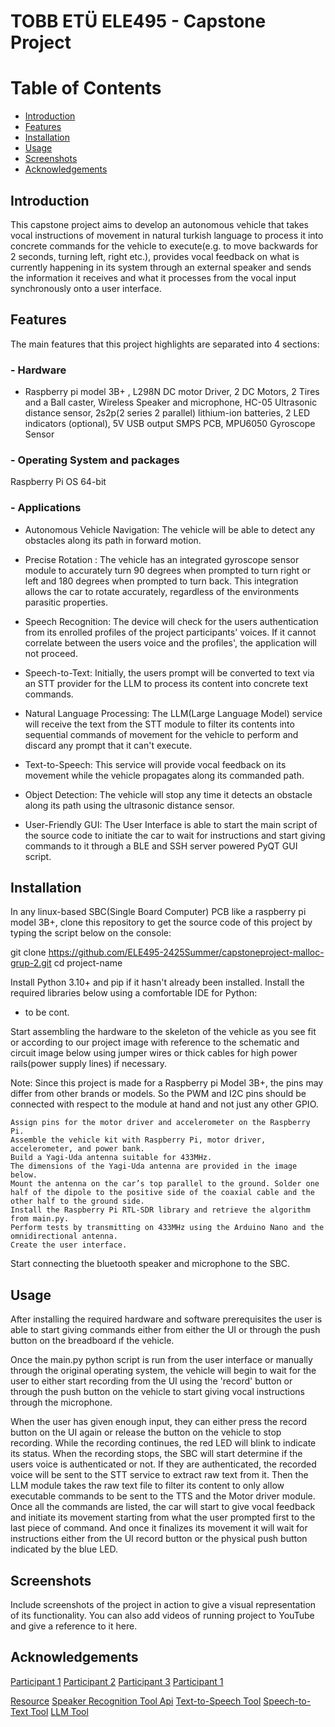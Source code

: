 # TOBB ETÜ ELE495 - Capstone Project

# Table of Contents
- [Introduction](#introduction)
- [Features](#features)
- [Installation](#installation)
- [Usage](#usage)
- [Screenshots](#screenshots)
- [Acknowledgements](#acknowledgements)

## Introduction
This capstone project aims to develop an autonomous vehicle that takes vocal instructions of movement in natural turkish language to process it into concrete commands for the vehicle to execute(e.g. to move backwards for 2 seconds, turning left, right etc.), provides vocal feedback on what is currently happening in its system through an external speaker and sends the information it receives and what it processes from the vocal input synchronously onto a user interface.


## Features
The main features that this project highlights are separated into 4 sections:

### - Hardware
 * Raspberry pi model 3B+ , L298N DC motor Driver, 2 DC Motors, 2 Tires and a Ball caster,  Wireless Speaker and microphone, HC-05 Ultrasonic distance sensor, 2s2p(2 series 2 parallel) lithium-ion batteries, 2 LED indicators (optional), 5V USB output SMPS PCB, MPU6050 Gyroscope Sensor
### - Operating System and packages 
Raspberry Pi OS 64-bit

### - Applications 
- Autonomous Vehicle Navigation: The vehicle will be able to detect any obstacles along its path in forward motion.
- Precise Rotation : The vehicle has an integrated gyroscope sensor module to accurately turn 90 degrees when prompted to turn right or left and 180 degrees when prompted to turn back. This integration allows the car to rotate accurately, regardless of the environments parasitic properties.
- Speech Recognition: The device will check for the users authentication from its enrolled profiles of the project participants' voices. If it cannot correlate between the users voice and the profiles', the application will not proceed.
- Speech-to-Text: Initially, the users prompt will be converted to text via an STT provider for the LLM to process its content into concrete text commands. 

- Natural Language Processing: The LLM(Large Language Model) service will receive the text from the STT module to filter its contents into sequential commands of movement for the vehicle to perform and discard any prompt that it can't execute.
- Text-to-Speech: This service will provide vocal feedback on its movement while the vehicle propagates along its commanded path.
- Object Detection: The vehicle will stop any time it detects an obstacle along its path using the ultrasonic distance sensor.
- User-Friendly GUI: The User Interface is able to start the main script of the source code to initiate the car to wait for instructions and start giving commands to it through a BLE and SSH server powered PyQT GUI script.

## Installation
In any linux-based SBC(Single Board Computer) PCB like a raspberry pi model 3B+, clone this repository to get the source code of this project by typing the script below on the console:


git clone https://github.com/ELE495-2425Summer/capstoneproject-malloc-grup-2.git
cd project-name

Install Python 3.10+ and pip if it hasn't already been installed.
Install the required libraries below using a comfortable IDE for Python:
- to be cont.

Start assembling the hardware to the skeleton of the vehicle as you see fit or according to our project image with reference to the schematic and circuit image below using jumper wires or thick cables for high power rails(power supply lines) if necessary.

Note: Since this project is made for a Raspberry pi Model 3B+, the pins may differ from other brands or models. So the PWM and I2C pins should be connected with respect to the module at hand and not just any other GPIO.

    Assign pins for the motor driver and accelerometer on the Raspberry Pi.
    Assemble the vehicle kit with Raspberry Pi, motor driver, accelerometer, and power bank.
    Build a Yagi-Uda antenna suitable for 433MHz.
    The dimensions of the Yagi-Uda antenna are provided in the image below.
    Mount the antenna on the car’s top parallel to the ground. Solder one half of the dipole to the positive side of the coaxial cable and the other half to the ground side.
    Install the Raspberry Pi RTL-SDR library and retrieve the algorithm from main.py.
    Perform tests by transmitting on 433MHz using the Arduino Nano and the omnidirectional antenna.
    Create the user interface.

Start connecting the bluetooth speaker and microphone to the SBC.


## Usage
After installing the required hardware and software prerequisites the user is able to start giving commands either from either the UI or through the push button on the breadboard ıf the vehicle.

Once the main.py python script is run from the user interface or manually through the original operating system, the vehicle will begin to wait for the user to either start recording from the UI using the 'record' button or through the push button on the vehicle to start giving vocal instructions through the microphone.

When the user has given enough input, they can either press the record button on the UI again or release the button on the vehicle to stop recording. While the recording continues, the red LED will blink to indicate its status. When the recording stops, the SBC will start determine if the users voice is authenticated or not. If they are authenticated, the recorded voice will be sent to the STT service to extract raw text from it. Then the LLM module takes the raw text file to filter its content to only allow executable commands to be sent to the TTS and the Motor driver module. Once all the commands are listed, the car will start to give vocal feedback and initiate its movement starting from what the user prompted first to the last piece of command. And once it finalizes its movement it will wait for instructions either from the UI record button or the physical push button indicated by the blue LED.

## Screenshots
Include screenshots of the project in action to give a visual representation of its functionality. You can also add videos of running project to YouTube and give a reference to it here. 

## Acknowledgements

[Participant 1](https://github.com/emiirkaya)
[Participant 2](https://github.com/mfurkanozdem)
[Participant 3](https://github.com/SEFIK5545)
[Participant 1](https://github.com/user1)

[Resource](https://www.raspberrypi.org/)
[Speaker Recognition Tool Api](https://picovoice.ai/docs/eagle)
[Text-to-Speech Tool](https://cloud.google.com/text-to-speech/docs)
[Speech-to-Text Tool](https://cloud.google.com/speech-to-text/docs/)
[LLM Tool](https://platform.openai.com/docs/api-reference/introduction)
